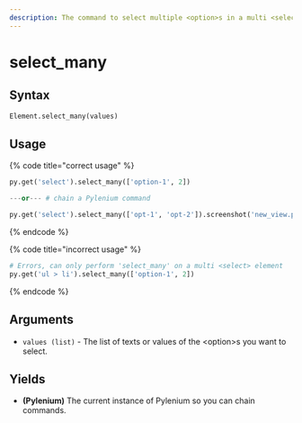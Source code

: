 ```yaml
---
description: The command to select multiple <option>s in a multi <select> element.
---
```


# select\_many

## Syntax

```python
Element.select_many(values)
```

## Usage

{% code title="correct usage" %}
```python
py.get('select').select_many(['option-1', 2])

---or--- # chain a Pylenium command

py.get('select').select_many(['opt-1', 'opt-2']).screenshot('new_view.png')
```
{% endcode %}

{% code title="incorrect usage" %}
```python
# Errors, can only perform 'select_many' on a multi <select> element
py.get('ul > li').select_many(['option-1', 2])
```
{% endcode %}

## Arguments

* `values (list)` - The list of texts or values of the \<option>s you want to select.

## Yields

* **(Pylenium)** The current instance of Pylenium so you can chain commands.
